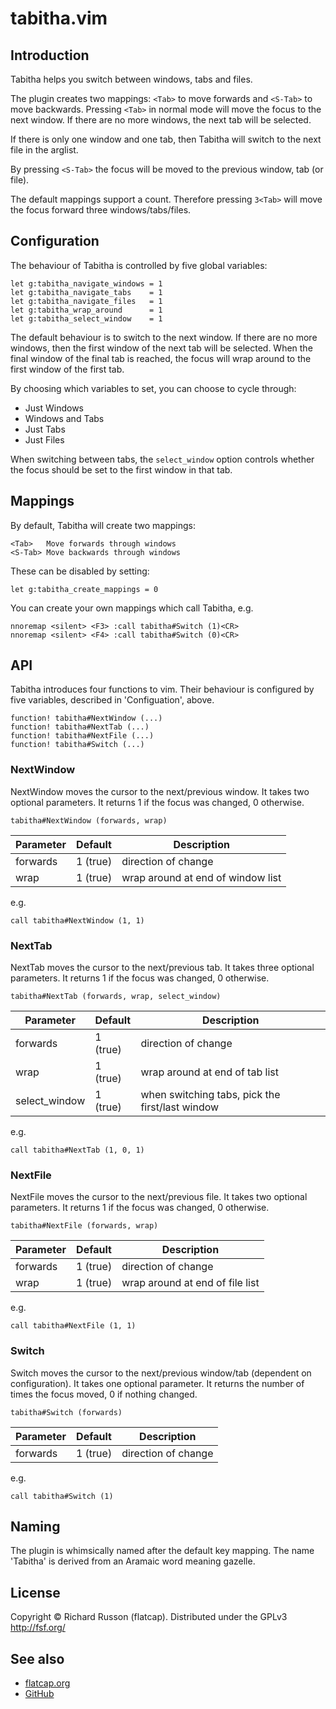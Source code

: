 # tabitha.vim

## Introduction

Tabitha helps you switch between windows, tabs and files.

The plugin creates two mappings: `<Tab>` to move forwards and `<S-Tab>` to move backwards.
Pressing `<Tab>` in normal mode will move the focus to the next window.  If there are no more windows, the next tab will be selected.

If there is only one window and one tab, then Tabitha will switch to the next file in the arglist.

By pressing `<S-Tab>` the focus will be moved to the previous window, tab (or file).

The default mappings support a count.  Therefore pressing `3<Tab>` will move the focus forward three windows/tabs/files.

## Configuration

The behaviour of Tabitha is controlled by five global variables:

```viml
let g:tabitha_navigate_windows = 1
let g:tabitha_navigate_tabs    = 1
let g:tabitha_navigate_files   = 1
let g:tabitha_wrap_around      = 1
let g:tabitha_select_window    = 1
```

The default behaviour is to switch to the next window.  If there are no more windows, then the first window of the next tab will be selected.  When the final window of the final tab is reached, the focus will wrap around to the first window of the first tab.

By choosing which variables to set, you can choose to cycle through:

- Just Windows
- Windows and Tabs
- Just Tabs
- Just Files

When switching between tabs, the `select_window` option controls whether the focus should be set to the first window in that tab.

## Mappings

By default, Tabitha will create two mappings:

    <Tab>   Move forwards through windows
    <S-Tab> Move backwards through windows

These can be disabled by setting:

```viml
let g:tabitha_create_mappings = 0
```

You can create your own mappings which call Tabitha, e.g.

```viml
nnoremap <silent> <F3> :call tabitha#Switch (1)<CR>
nnoremap <silent> <F4> :call tabitha#Switch (0)<CR>
```

## API

Tabitha introduces four functions to vim.  Their behaviour is configured by five variables, described in 'Configuation', above.

```viml
function! tabitha#NextWindow (...)
function! tabitha#NextTab (...)
function! tabitha#NextFile (...)
function! tabitha#Switch (...)
```

### NextWindow

NextWindow moves the cursor to the next/previous window.
It takes two optional parameters.
It returns 1 if the focus was changed, 0 otherwise.

```viml
tabitha#NextWindow (forwards, wrap)
```

| Parameter | Default  | Description                       |
| --------- | -------- | --------------------------------- |
| forwards  | 1 (true) | direction of change               |
| wrap      | 1 (true) | wrap around at end of window list |

e.g.

```viml
call tabitha#NextWindow (1, 1)
```

### NextTab

NextTab moves the cursor to the next/previous tab.
It takes three optional parameters.
It returns 1 if the focus was changed, 0 otherwise.

```viml
tabitha#NextTab (forwards, wrap, select_window)
```

| Parameter     | Default  | Description                                     |
| ------------- | -------- | ----------------------------------------------- |
| forwards      | 1 (true) | direction of change                             |
| wrap          | 1 (true) | wrap around at end of tab list                  |
| select_window | 1 (true) | when switching tabs, pick the first/last window |

e.g.

```viml
call tabitha#NextTab (1, 0, 1)
```

### NextFile

NextFile moves the cursor to the next/previous file.
It takes two optional parameters.
It returns 1 if the focus was changed, 0 otherwise.

```viml
tabitha#NextFile (forwards, wrap)
```

| Parameter | Default  | Description                     |
| --------- | -------- | ------------------------------- |
| forwards  | 1 (true) | direction of change             |
| wrap      | 1 (true) | wrap around at end of file list |

e.g.

```viml
call tabitha#NextFile (1, 1)
```

### Switch

Switch moves the cursor to the next/previous window/tab (dependent on configuration).
It takes one optional parameter.
It returns the number of times the focus moved, 0 if nothing changed.

```viml
tabitha#Switch (forwards)
```

| Parameter | Default  | Description         |
| --------- | -------- | ------------------- |
| forwards  | 1 (true) | direction of change |

e.g.

```viml
call tabitha#Switch (1)
```

## Naming

The plugin is whimsically named after the default key mapping.
The name 'Tabitha' is derived from an Aramaic word meaning gazelle.

## License

Copyright &copy; Richard Russon (flatcap).
Distributed under the GPLv3 <http://fsf.org/>

## See also

- [flatcap.org](https://flatcap.org)
- [GitHub](https://github.com/flatcap/vim-tabitha)


